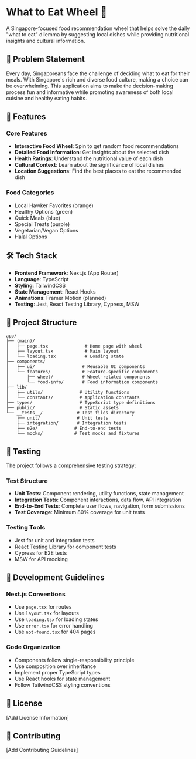 # What to Eat Wheel 🍜

A Singapore-focused food recommendation wheel that helps solve the daily "what to eat" dilemma by suggesting local dishes while providing nutritional insights and cultural information.

## 🎯 Problem Statement

Every day, Singaporeans face the challenge of deciding what to eat for their meals. With Singapore's rich and diverse food culture, making a choice can be overwhelming. This application aims to make the decision-making process fun and informative while promoting awareness of both local cuisine and healthy eating habits.

## 🌟 Features

### Core Features
- **Interactive Food Wheel**: Spin to get random food recommendations
- **Detailed Food Information**: Get insights about the selected dish
- **Health Ratings**: Understand the nutritional value of each dish
- **Cultural Context**: Learn about the significance of local dishes
- **Location Suggestions**: Find the best places to eat the recommended dish

### Food Categories
- Local Hawker Favorites (orange)
- Healthy Options (green)
- Quick Meals (blue)
- Special Treats (purple)
- Vegetarian/Vegan Options
- Halal Options

## 🛠️ Tech Stack

- **Frontend Framework**: Next.js (App Router)
- **Language**: TypeScript
- **Styling**: TailwindCSS
- **State Management**: React Hooks
- **Animations**: Framer Motion (planned)
- **Testing**: Jest, React Testing Library, Cypress, MSW

## 📁 Project Structure 

```
app/
├── (main)/
│   ├── page.tsx              # Home page with wheel
│   ├── layout.tsx            # Main layout
│   └── loading.tsx           # Loading state
├── components/
│   ├── ui/                  # Reusable UI components
│   └── features/            # Feature-specific components
│       ├── wheel/           # Wheel-related components
│       └── food-info/       # Food information components
├── lib/
│   ├── utils/              # Utility functions
│   └── constants/          # Application constants
├── types/                  # TypeScript type definitions
├── public/                 # Static assets
└── __tests__/             # Test files directory
    ├── unit/              # Unit tests
    ├── integration/       # Integration tests
    ├── e2e/              # End-to-end tests
    └── mocks/            # Test mocks and fixtures
```

## 🧪 Testing

The project follows a comprehensive testing strategy:

### Test Structure
- **Unit Tests**: Component rendering, utility functions, state management
- **Integration Tests**: Component interactions, data flow, API integration
- **End-to-End Tests**: Complete user flows, navigation, form submissions
- **Test Coverage**: Minimum 80% coverage for unit tests

### Testing Tools
- Jest for unit and integration tests
- React Testing Library for component tests
- Cypress for E2E tests
- MSW for API mocking

## 🚀 Development Guidelines

### Next.js Conventions
- Use `page.tsx` for routes
- Use `layout.tsx` for layouts
- Use `loading.tsx` for loading states
- Use `error.tsx` for error handling
- Use `not-found.tsx` for 404 pages

### Code Organization
- Components follow single-responsibility principle
- Use composition over inheritance
- Implement proper TypeScript types
- Use React hooks for state management
- Follow TailwindCSS styling conventions

## 📝 License

[Add License Information]

## 👥 Contributing

[Add Contributing Guidelines] 